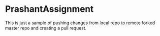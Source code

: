 # PrashantAssignment

This is just a sample of pushing changes from local repo to remote forked master repo and creating a pull request.